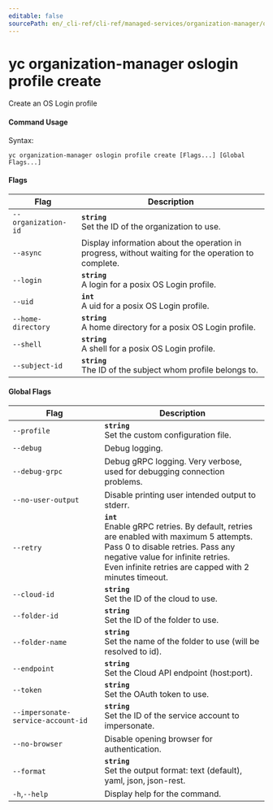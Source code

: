 ```yaml
---
editable: false
sourcePath: en/_cli-ref/cli-ref/managed-services/organization-manager/oslogin/profile/create.md
---
```


# yc organization-manager oslogin profile create

Create an OS Login profile

#### Command Usage

Syntax: 

`yc organization-manager oslogin profile create [Flags...] [Global Flags...]`

#### Flags

| Flag | Description |
|----|----|
|`--organization-id`|<b>`string`</b><br/>Set the ID of the organization to use.|
|`--async`|Display information about the operation in progress, without waiting for the operation to complete.|
|`--login`|<b>`string`</b><br/>A login for a posix OS Login profile.|
|`--uid`|<b>`int`</b><br/>A uid for a posix OS Login profile.|
|`--home-directory`|<b>`string`</b><br/>A home directory for a posix OS Login profile.|
|`--shell`|<b>`string`</b><br/>A shell for a posix OS Login profile.|
|`--subject-id`|<b>`string`</b><br/>The ID of the subject whom profile belongs to.|

#### Global Flags

| Flag | Description |
|----|----|
|`--profile`|<b>`string`</b><br/>Set the custom configuration file.|
|`--debug`|Debug logging.|
|`--debug-grpc`|Debug gRPC logging. Very verbose, used for debugging connection problems.|
|`--no-user-output`|Disable printing user intended output to stderr.|
|`--retry`|<b>`int`</b><br/>Enable gRPC retries. By default, retries are enabled with maximum 5 attempts.<br/>Pass 0 to disable retries. Pass any negative value for infinite retries.<br/>Even infinite retries are capped with 2 minutes timeout.|
|`--cloud-id`|<b>`string`</b><br/>Set the ID of the cloud to use.|
|`--folder-id`|<b>`string`</b><br/>Set the ID of the folder to use.|
|`--folder-name`|<b>`string`</b><br/>Set the name of the folder to use (will be resolved to id).|
|`--endpoint`|<b>`string`</b><br/>Set the Cloud API endpoint (host:port).|
|`--token`|<b>`string`</b><br/>Set the OAuth token to use.|
|`--impersonate-service-account-id`|<b>`string`</b><br/>Set the ID of the service account to impersonate.|
|`--no-browser`|Disable opening browser for authentication.|
|`--format`|<b>`string`</b><br/>Set the output format: text (default), yaml, json, json-rest.|
|`-h`,`--help`|Display help for the command.|
